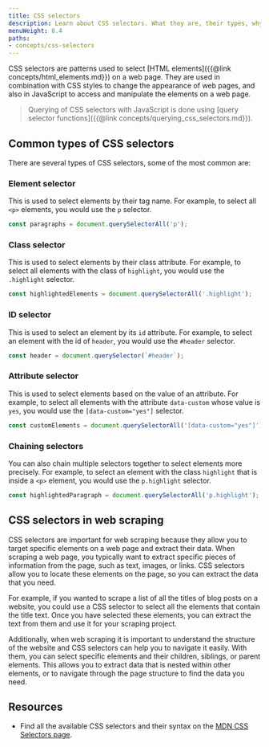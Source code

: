 ```yaml
---
title: CSS selectors
description: Learn about CSS selectors. What they are, their types, why they are important for web scraping and how to use them.
menuWeight: 8.4
paths:
- concepts/css-selectors
---
```


CSS selectors are patterns used to select [HTML elements]({{@link concepts/html_elements.md}}) on a web page. They are used in combination with CSS styles to change the appearance of web pages, and also in JavaScript to access and manipulate the elements on a web page.

> Querying of CSS selectors with JavaScript is done using [query selector functions]({{@link concepts/querying_css_selectors.md}}).

## Common types of CSS selectors

There are several types of CSS selectors, some of the most common are:

### Element selector

This is used to select elements by their tag name. For example, to select all `<p>` elements, you would use the `p` selector.

```javascript
const paragraphs = document.querySelectorAll('p');
```

### Class selector

This is used to select elements by their class attribute. For example, to select all elements with the class of `highlight`, you would use the `.highlight` selector.

```javascript
const highlightedElements = document.querySelectorAll('.highlight');
```

### ID selector

This is used to select an element by its `id` attribute. For example, to select an element with the id of `header`, you would use the `#header` selector.

```javascript
const header = document.querySelector(`#header`);
```

### Attribute selector

This is used to select elements based on the value of an attribute. For example, to select all elements with the attribute `data-custom` whose value is `yes`, you would use the `[data-custom="yes"]` selector.

```javascript
const customElements = document.querySelectorAll('[data-custom="yes"]');
```

### Chaining selectors

You can also chain multiple selectors together to select elements more precisely. For example, to select an element with the class `highlight` that is inside a `<p>` element, you would use the `p.highlight` selector.

```javascript
const highlightedParagraph = document.querySelectorAll('p.highlight');
```

## CSS selectors in web scraping

CSS selectors are important for web scraping because they allow you to target specific elements on a web page and extract their data. When scraping a web page, you typically want to extract specific pieces of information from the page, such as text, images, or links. CSS selectors allow you to locate these elements on the page, so you can extract the data that you need.

For example, if you wanted to scrape a list of all the titles of blog posts on a website, you could use a CSS selector to select all the elements that contain the title text. Once you have selected these elements, you can extract the text from them and use it for your scraping project.

Additionally, when web scraping it is important to understand the structure of the website and CSS selectors can help you to navigate it easily. With them, you can select specific elements and their children, siblings, or parent elements. This allows you to extract data that is nested within other elements, or to navigate through the page structure to find the data you need.

## Resources

- Find all the available CSS selectors and their syntax on the [MDN CSS Selectors page](https://developer.mozilla.org/en-US/docs/Web/CSS/CSS_Selectors).
